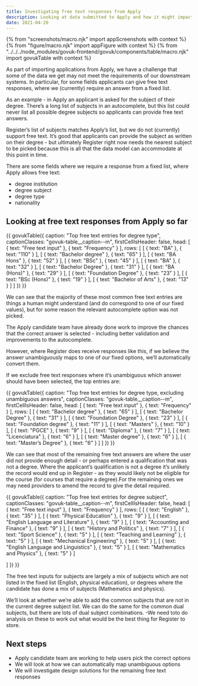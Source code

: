 ```yaml
---
title: Investigating free text responses from Apply
description: Looking at data submitted to Apply and how it might impact Register
date: 2021-04-20
---
```

{% from "screenshots/macro.njk" import appScreenshots with context %}
{% from "figure/macro.njk" import appFigure with context %}
{% from "../../../node_modules/govuk-frontend/govuk/components/table/macro.njk" import govukTable with context %}


As part of importing applications from Apply, we have a challenge that some of the data we get may not meet the requirements of our downstream systems. In particular, for some fields applicants can give free text responses, where we (currently) require an answer from a fixed list.

As an example - in Apply an applicant is asked for the subject of their degree. There’s a long list of subjects in an autocomplete, but this list could never list all possible degree subjects so applicants can provide free text answers.

Register’s list of subjects matches Apply’s list, but we do not (currently) support free text. It’s good that applicants can provide the subject as written on their degree - but ultimately Register right now needs the nearest subject to be picked because this is all that the data model can accommodate at this point in time.

There are some fields where we require a response from a fixed list, where Apply allows free text:

* degree institution
* degree subject
* degree type
* nationality

## Looking at free text responses from Apply so far

{{ govukTable({
  caption: "Top free text entries for degree type",
  captionClasses: "govuk-table__caption--m",
  firstCellIsHeader: false,
  head: [
    {
      text: "Free text input"
    },
    {
      text: "Frequency"
    }
  ],
  rows: [
    [
      {
        text: "BA"
      },
      {
        text: "110"
      }
    ],
    [
      {
        text: "Bachelor degree"
      },
      {
        text: "65"
      }
    ],
    [
      {
        text: "BA Hons"
      },
      {
        text: "52"
      }
    ],
    [
      {
        text: "BSc"
      },
      {
        text: "45"
      }
    ],
    [
      {
        text: "BA"
      },
      {
        text: "32"
      }
    ],
    [
      {
        text: "Bachelor Degree"
      },
      {
        text: "31"
      }
    ],
    [
      {
        text: "BA (Hons)"
      },
      {
        text: "29"
      }
    ],
    [
      {
        text: "Foundation Degree"
      },
      {
        text: "23"
      }
    ],
    [
      {
        text: "BSc (Hons)"
      },
      {
        text: "19"
      }
    ],
    [
      {
        text: "Bachelor of Arts"
      },
      {
        text: "13"
      }
    ]
  ]
}) }}

We can see that the majority of these most common free text entries are things a human might understand (and do correspond to one of our fixed values), but for some reason the relevant autocomplete option was not picked.

The Apply candidate team have already done work to improve the chances that the correct answer is selected - including better validation and improvements to the autocomplete. 

However, where Register does receive responses like this, if we believe the answer unambiguously maps to one of our fixed options, we’ll automatically convert them.

If we exclude free text responses where it’s unambiguous which answer should have been selected, the top entries are:

{{ govukTable({
  caption: "Top free text entries for degree type, excluding unambiguous answers",
  captionClasses: "govuk-table__caption--m",
  firstCellIsHeader: false,
  head: [
    {
      text: "Free text input"
    },
    {
      text: "Frequency"
    }
  ],
  rows: [
    [
      {
        text: "Bachelor degree"
      },
      {
        text: "65"
      }
    ],
    [
      {
        text: "Bachelor Degree"
      },
      {
        text: "31"
      }
    ],
    [
      {
        text: "Foundation Degree"
      },
      {
        text: "23"
      }
    ],
    [
      {
        text: "Foundation degree"
      },
      {
        text: "11"
      }
    ],
    [
      {
        text: "Masters"
      },
      {
        text: "10"
      }
    ],
    [
      {
        text: "PGCE"
      },
      {
        text: "9"
      }
    ],
    [
      {
        text: "Diploma"
      },
      {
        text: "7"
      }
    ],
    [
      {
        text: "Licenciatura"
      },
      {
        text: "6"
      }
    ],
    [
      {
        text: "Master degree"
      },
      {
        text: "6"
      }
    ],
    [
      {
        text: "Master’s Degree"
      },
      {
        text: "6"
      }
    ]
  ]
}) }}

We can see that most of the remaining free text answers are where the user did not provide enough detail - or perhaps entered a qualification that was not a degree. Where the applicant’s qualification is not a degree it’s unlikely the record would end up in Register - as they would likely not be eligible for the course (for courses that require a degree).For the remaining ones we may need providers to amend the record to give the detail required.

{{ govukTable({
  caption: "Top free text entries for degree subject",
  captionClasses: "govuk-table__caption--m",
  firstCellIsHeader: false,
  head: [
    {
      text: "Free text input"
    },
    {
      text: "Frequency"
    }
  ],
  rows: [
    [
      {
        text: "English"
      },
      {
        text: "35"
      }
    ],
    [
      {
        text: "Physical Education"
      },
      {
        text: "9"
      }
    ],
    [
      {
        text: "English Language and Literature"
      },
      {
        text: "9"
      }
    ],
    [
      {
        text: "Accounting and Finance"
      },
      {
        text: "9"
      }
    ],
    [
      {
        text: "History and Politics"
      },
      {
        text: "7"
      }
    ],
    [
      {
        text: "Sport Science"
      },
      {
        text: "5"
      }
    ],
    [
      {
        text: "Teaching and Learning"
      },
      {
        text: "5"
      }
    ],
    [
      {
        text: "Mechanical Engineering"
      },
      {
        text: "5"
      }
    ],
    [
      {
        text: "English Language and Linguistics"
      },
      {
        text: "5"
      }
    ],
    [
      {
        text: "Mathematics and Physics"
      },
      {
        text: "5"
      }
    ]
    
  ]
}) }}

The free text inputs for subjects are largely a mix of subjects which are not listed in the fixed list (English, physical education), or degrees where the candidate has done a mix of subjects (Mathematics and physics).

We’ll look at whether we’re able to add the common subjects that are not in the current degree subject list. We can do the same for the common dual subjects, but there are lots of dual subject combinations. -We need toto do analysis on these to work out what would be the best thing for Register to store.

## Next steps

* Apply candidate team are working to help users pick the correct options
* We will look at how we can automatically map unambiguous options
* We will investigate design solutions for the remaining free text responses
